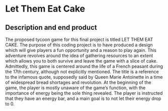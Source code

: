 # Let Them Eat Cake

## Description and end product
The proposed tycoon game for this final project is titled LET THEM EAT CAKE. The purpose of this coding project is to have produced a design which will give players a fun opportunity and a reason to play again. This adventure revolves around the idea of gathering resources to an extent which allows you to both survive and leave the game with a slice of cake. Admittedly, this game is centered around the life of a French peasant during the 17th century, although not explicitly mentioned. The title is a reference to the infamous quote, supposedly said by Queen Marie Antoinette in a time of widespread bread shortages and revolution. At the beginning of the game, the player is mostly unaware of the game’s function, with the importance of energy being the sole thing revealed. The player is instructed that they have an energy bar, and a main goal is to not let their energy drop to 0.
